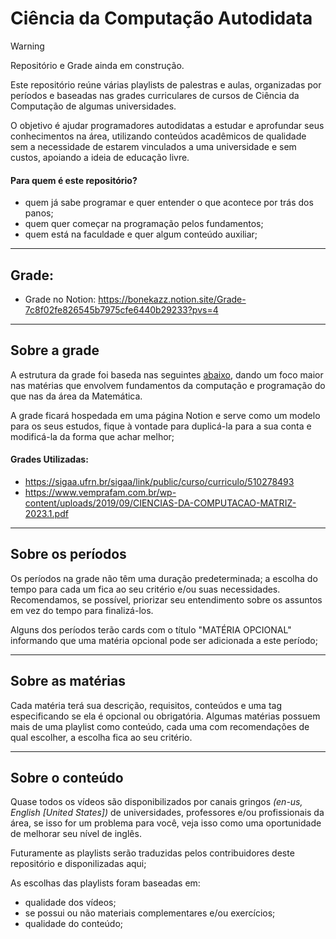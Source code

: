 # Ciência da Computação Autodidata

> [!WARNING]
> Repositório e Grade ainda em construção.
  
  Este repositório reúne várias playlists de palestras e aulas, organizadas por períodos e baseadas nas grades curriculares de cursos de Ciência da Computação de algumas universidades.
  
  O objetivo é ajudar programadores autodidatas a estudar e aprofundar seus conhecimentos na área, utilizando conteúdos acadêmicos de qualidade sem a necessidade de estarem vinculados a uma universidade e sem custos, apoiando a ideia de educação livre.

  #### Para quem é este repositório?
  - quem já sabe programar e quer entender o que acontece por trás dos panos;
  - quem quer começar na programação pelos fundamentos;
  - quem está na faculdade e quer algum conteúdo auxiliar;
___

## Grade:
   -  Grade no Notion: https://bonekazz.notion.site/Grade-7c8f02fe826545b7975cfe6440b29233?pvs=4


___
   
## Sobre a grade
  A estrutura da grade foi baseda nas seguintes [abaixo], dando um foco maior nas matérias que envolvem fundamentos da computação e programação do que nas da área da Matemática. 
  
  A grade ficará hospedada em uma página Notion e serve como um modelo para os seus estudos, fique à vontade para duplicá-la para a sua conta e modificá-la da forma que achar melhor;
  
  #### Grades Utilizadas:
  - https://sigaa.ufrn.br/sigaa/link/public/curso/curriculo/510278493
  - https://www.vemprafam.com.br/wp-content/uploads/2019/09/CIENCIAS-DA-COMPUTACAO-MATRIZ-2023.1.pdf

___

## Sobre os períodos
  Os períodos na grade não têm uma duração predeterminada; a escolha do tempo para cada um fica ao seu critério e/ou suas necessidades. Recomendamos, se possível, priorizar seu entendimento sobre os assuntos em vez do tempo para finalizá-los.
  
  Alguns dos períodos terão cards com o título "MATÉRIA OPCIONAL" informando que uma matéria opcional pode ser adicionada a este período;
___
    
## Sobre as matérias
  Cada matéria terá sua descrição, requisitos, conteúdos e uma tag especificando se ela é opcional ou obrigatória. Algumas matérias possuem mais de uma playlist como conteúdo, cada uma com recomendações de qual escolher, a escolha fica ao seu critério.
___

## Sobre o conteúdo
  Quase todos os vídeos são disponibilizados por canais gringos *(en-us, English [United States])* de universidades, professores e/ou profissionais da área, se isso for um problema para você, veja isso como uma oportunidade de melhorar seu nível de inglês. 
  
  Futuramente as playlists serão traduzidas pelos contribuidores deste repositório e disponilizadas aqui;

  As escolhas das playlists foram baseadas em:
  - qualidade dos vídeos;
  - se possui ou não materiais complementares e/ou exercícios;
  - qualidade do conteúdo;

[abaixo]: https://github.com/Bonekazz/Ciencia-da-Computacao-autodidata/blob/main/README.md#grades-utilizadas

